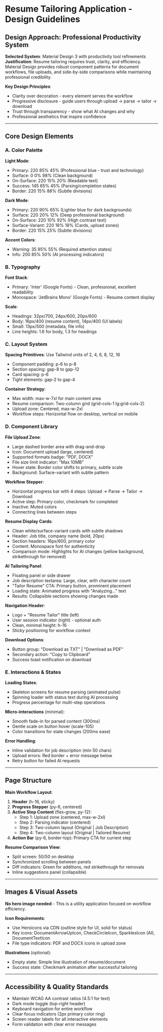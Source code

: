 # Resume Tailoring Application - Design Guidelines

## Design Approach: Professional Productivity System

**Selected System**: Material Design 3 with productivity tool refinements
**Justification**: Resume tailoring requires trust, clarity, and efficiency. Material Design provides robust component patterns for document workflows, file uploads, and side-by-side comparisons while maintaining professional credibility.

**Key Design Principles**:
- Clarity over decoration - every element serves the workflow
- Progressive disclosure - guide users through upload → parse → tailor → download
- Trust through transparency - show what AI changes and why
- Professional aesthetics that inspire confidence

---

## Core Design Elements

### A. Color Palette

**Light Mode**:
- Primary: 220 85% 45% (Professional blue - trust and technology)
- Surface: 0 0% 98% (Clean background)
- On-Surface: 220 15% 20% (Readable text)
- Success: 145 65% 45% (Parsing/completion states)
- Border: 220 15% 88% (Subtle divisions)

**Dark Mode**:
- Primary: 220 90% 65% (Lighter blue for dark backgrounds)
- Surface: 220 20% 12% (Deep professional background)
- On-Surface: 220 10% 92% (High contrast text)
- Surface-Variant: 220 18% 18% (Cards, upload zones)
- Border: 220 15% 25% (Subtle divisions)

**Accent Colors**:
- Warning: 35 95% 55% (Required attention states)
- Info: 200 85% 50% (AI processing indicators)

### B. Typography

**Font Stack**: 
- Primary: 'Inter' (Google Fonts) - Clean, professional, excellent readability
- Monospace: 'JetBrains Mono' (Google Fonts) - Resume content display

**Scale**:
- Headings: 32px/700, 24px/600, 20px/600
- Body: 16px/400 (resume content), 14px/400 (UI labels)
- Small: 13px/500 (metadata, file info)
- Line heights: 1.6 for body, 1.3 for headings

### C. Layout System

**Spacing Primitives**: Use Tailwind units of 2, 4, 6, 8, 12, 16
- Component padding: p-6 to p-8
- Section spacing: gap-8 to gap-12
- Card spacing: p-6
- Tight elements: gap-2 to gap-4

**Container Strategy**:
- Max width: max-w-7xl for main content area
- Resume comparison: Two-column grid (grid-cols-1 lg:grid-cols-2)
- Upload zone: Centered, max-w-2xl
- Workflow steps: Horizontal flow on desktop, vertical on mobile

### D. Component Library

**File Upload Zone**:
- Large dashed border area with drag-and-drop
- Icon: Document upload (large, centered)
- Supported formats badge: "PDF, DOCX"
- File size limit indicator: "Max 10MB"
- Hover state: Border color shifts to primary, subtle scale
- Background: Surface-variant with subtle pattern

**Workflow Stepper**:
- Horizontal progress bar with 4 steps: Upload → Parse → Tailor → Download
- Active step: Primary color, checkmark for completed
- Inactive: Muted colors
- Connecting lines between steps

**Resume Display Cards**:
- Clean white/surface-variant cards with subtle shadows
- Header: Job title, company name (bold, 20px)
- Section headers: 16px/600, primary color
- Content: Monospace font for authenticity
- Comparison mode: Highlights for AI changes (yellow background, strikethrough for removed)

**AI Tailoring Panel**:
- Floating panel or side drawer
- Job description textarea: Large, clear, with character count
- "Tailor Resume" CTA: Primary button, prominent placement
- Loading state: Animated progress with "Analyzing..." text
- Results: Collapsible sections showing changes made

**Navigation Header**:
- Logo + "Resume Tailor" title (left)
- User session indicator (right) - optional auth
- Clean, minimal height: h-16
- Sticky positioning for workflow context

**Download Options**:
- Button group: "Download as TXT" | "Download as PDF"
- Secondary action: "Copy to Clipboard"
- Success toast notification on download

### E. Interactions & States

**Loading States**:
- Skeleton screens for resume parsing (animated pulse)
- Spinning loader with status text during AI processing
- Progress percentage for multi-step operations

**Micro-interactions** (minimal):
- Smooth fade-in for parsed content (300ms)
- Gentle scale on button hover (scale-105)
- Color transitions for state changes (200ms ease)

**Error Handling**:
- Inline validation for job description (min 50 chars)
- Upload errors: Red border + error message below
- Retry button for failed AI requests

---

## Page Structure

**Main Workflow Layout**:

1. **Header** (h-16, sticky)
2. **Progress Stepper** (py-6, centered)
3. **Active Step Content** (flex-grow, py-12):
   - Step 1: Upload zone (centered, max-w-2xl)
   - Step 2: Parsing indicator (centered)
   - Step 3: Two-column layout (Original | Job Description)
   - Step 4: Two-column layout (Original | Tailored Resume)
4. **Action Bar** (py-6, border-top): Primary CTA for current step

**Resume Comparison View**:
- Split screen: 50/50 on desktop
- Synchronized scrolling between panels
- Diff indicators: Green for additions, red strikethrough for removals
- Inline suggestions panel (collapsible)

---

## Images & Visual Assets

**No hero image needed** - This is a utility application focused on workflow efficiency.

**Icon Requirements**:
- Use Heroicons via CDN (outline style for UI, solid for status)
- Key icons: DocumentArrowUpIcon, CheckCircleIcon, SparklesIcon (AI), DocumentTextIcon
- File type indicators: PDF and DOCX icons in upload zone

**Illustrations** (optional):
- Empty state: Simple line illustration of resume/document
- Success state: Checkmark animation after successful tailoring

---

## Accessibility & Quality Standards

- Maintain WCAG AA contrast ratios (4.5:1 for text)
- Dark mode toggle (top-right header)
- Keyboard navigation for entire workflow
- Clear focus indicators (2px primary color ring)
- Screen reader labels for all interactive elements
- Form validation with clear error messages